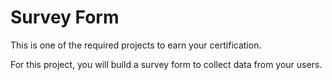 # Survey Form

This is one of the required projects to earn your certification.

For this project, you will build a survey form to collect data from your users.
